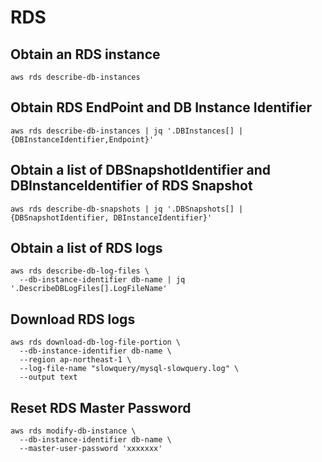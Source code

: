 # RDS
## Obtain an RDS instance
```
aws rds describe-db-instances 
```

## Obtain RDS EndPoint and DB Instance Identifier
```
aws rds describe-db-instances | jq '.DBInstances[] |{DBInstanceIdentifier,Endpoint}'
```

## Obtain a list of DBSnapshotIdentifier and DBInstanceIdentifier of RDS Snapshot
```
aws rds describe-db-snapshots | jq '.DBSnapshots[] | {DBSnapshotIdentifier, DBInstanceIdentifier}'
```

## Obtain a list of RDS logs
```
aws rds describe-db-log-files \
  --db-instance-identifier db-name | jq '.DescribeDBLogFiles[].LogFileName'
```

## Download RDS logs
```
aws rds download-db-log-file-portion \
  --db-instance-identifier db-name \
  --region ap-northeast-1 \
  --log-file-name "slowquery/mysql-slowquery.log" \
  --output text
```

## Reset RDS Master Password
```
aws rds modify-db-instance \
  --db-instance-identifier db-name \
  --master-user-password 'xxxxxxx'
```
